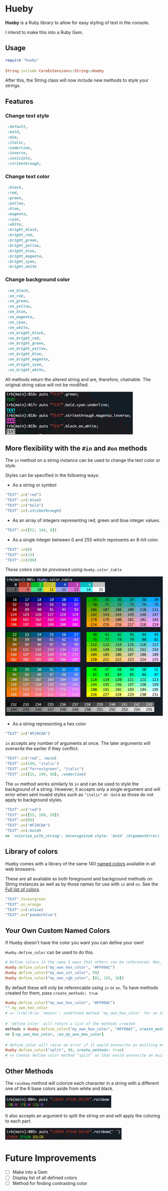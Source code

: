 # Hueby

**Hueby** is a Ruby library to allow for easy styling of text in the console.

I intend to make this into a Ruby Gem.

## Usage

```ruby
require "hueby"

String.include CoreExtensions::String::Hueby
```

After this, the String class will now include new methods to style your strings.

## Features

### Change text style

```ruby
 :default,
 :bold,
 :dim,
 :italic,
 :underline,
 :inverse,
 :invisible,
 :strikethrough,
```

### Change text color
```ruby
 :black,
 :red,
 :green,
 :yellow,
 :blue,
 :magenta,
 :cyan,
 :white,
 :bright_black,
 :bright_red,
 :bright_green,
 :bright_yellow,
 :bright_blue,
 :bright_magenta,
 :bright_cyan,
 :bright_white
```
### Change background color
```ruby
 :on_black,
 :on_red,
 :on_green,
 :on_yellow,
 :on_blue,
 :on_magenta,
 :on_cyan,
 :on_white,
 :on_bright_black,
 :on_bright_red,
 :on_bright_green,
 :on_bright_yellow,
 :on_bright_blue,
 :on_bright_magenta,
 :on_bright_cyan,
 :on_bright_white,
```

All methods return the altered string and are, therefore, chainable. The original string value will not be modified.

![basic examples](images/examples_1.png)

## More flexibility with the `#in` and `#on` methods

The `in` method on a string instance can be used to change the text color or style.

Styles can be specified in the following ways:

- As a string or symbol

```ruby
"TEXT".in("red")
"TEXT".in(:blue)
"TEXT".in("bold")
"TEXT".in(:strikethrough)
```

- As an array of integers representing red, green and blue integer values.

```ruby
"TEXT".in([52, 144, 6])
```

- As a single integer between 0 and 255 which represents an 8-bit color.
```ruby
"TEXT".in(0)
"TEXT".in(13)
"TEXT".in(208)
```

_These colors can be previewed using `Hueby.color_table`_

![alt text](color_table.png)

- As a string representing a hex color

```ruby
"TEXT".in("#F29C0A")
```

`in` accepts any number of arguments at once. The later arguments will overwrite the earlier if they conflict.

```ruby
"TEXT".in("red", :bold)
"TEXT".in(199, "italic")
"TEXT".in("forrestgreen", "italic")
"TEXT".in([15, 199, 80], :underline)
```

The `on` method works similarly to `in` and can be used to style the background of a string. However, it accepts only a single argument and will error when sent invalid styles such as `"italic"` or `:bold` as those do not apply to background styles.

```ruby
"TEXT".on("red")
"TEXT".on([55, 199, 20])
"TEXT".on(99)
"TEXT".on("#F29C0A")
"TEXT".on(:bold)
=> `colorize_with_string': Unrecognized style: 'bold' (ArgumentError)
```

## Library of colors

Hueby comes with a library of the same 140 [named colors](https://developer.mozilla.org/en-US/docs/Web/CSS/named-color) available in all web browsers.

These are all available as both foreground and background methods on String instances as well as by those names for use with `in` and `on`. See the [Full list of colors](lib/named_colors.csv).

```ruby
"TEXT".forestgreen
"TEXT".on_orange
"TEXT".in(:olive)
"TEXT".on("powderblue")
```

## Your Own Custom Named Colors

If Hueby doesn't have the color you want you can define your own!

`Hueby.define_color` can be used to do this.

```ruby
# Define colors in the same 3 ways that others can be referenced: Hex, Integer 256 and RGB Array
Hueby.define_color("my_own_hex_color", "#FF09AC")
Hueby.define_color("my_own_int_color", 99)
Hueby.define_color("my_own_rgb_color", [81, 155, 10])
```

By default these will only be referencable using `in` or `on`. To have methods created for them, pass `create_methods: true`

```ruby
Hueby.define_color("my_own_hex_color", "#FF09AC")
"".my_own_hex_color
# => (irb):8:in `<main>': undefined method 'my_own_hex_color' for an instance of String (NoMethodError)`

# `define_color` will return a list of the methods created
methods = Hueby.define_color("my_own_hex_color", "#FF09AC", create_methods: true)
=> [:my_own_hex_color, :on_my_own_hex_color]

# define_color will raise an error if it would overwrite an existing method not defined by Hueby
Hueby.define_color("split", 99, create_methods: true)
# => Cannot define color method "split" as that would overwrite an existing method. (ArgumentError)
```

## Other Methods

The `rainbow` method will colorize each character in a string with a different one of the 6 base colors aside from white and black.

![alt text](rainbow_1.png)

It also accepts an argument to split the string on and will apply the coloring to each part.

![alt text](rainbow_2.png)

# Future Improvements

- [ ] Make into a Gem
- [ ] Display list of all defined colors
- [ ] Method for finding contrasting color
